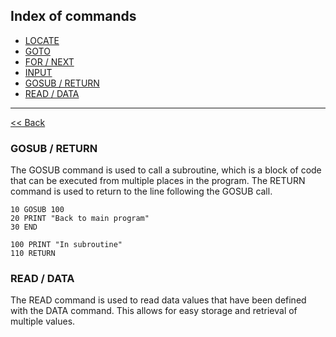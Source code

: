 ## Index of commands

- [LOCATE](./locate.md)
- [GOTO](./goto.md)
- [FOR / NEXT](./for-next.md)
- [INPUT](./input.md)
- [GOSUB / RETURN](#gosub--return)
- [READ / DATA](#read--data)

---

[<< Back](../README.md)




### GOSUB / RETURN
The GOSUB command is used to call a subroutine, which is a block of code that can be executed from multiple places in the program. The RETURN command is used to return to the line following the GOSUB call.

```basic
10 GOSUB 100
20 PRINT "Back to main program"
30 END

100 PRINT "In subroutine"
110 RETURN

```
### READ / DATA
The READ command is used to read data values that have been defined with the DATA command. This allows for easy storage and retrieval of multiple values.